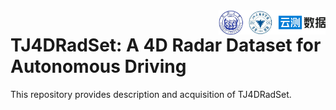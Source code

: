 <img src="docs/logo/logo.png" align="right" width="34%">
 
# TJ4DRadSet: A 4D Radar Dataset for Autonomous Driving

This repository provides description and acquisition of TJ4DRadSet.
